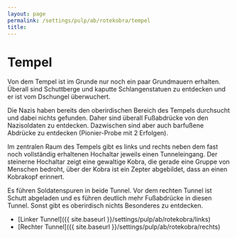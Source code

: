 ```yaml
---
layout: page
permalink: /settings/pulp/ab/rotekobra/tempel
title: 
---
```


# Tempel

Von dem Tempel ist im Grunde nur noch ein paar Grundmauern erhalten. Überall sind Schuttberge und kaputte Schlangenstatuen zu entdecken und er ist vom Dschungel überwuchert.

Die Nazis haben bereits den oberirdischen Bereich des Tempels durchsucht und dabei nichts gefunden. Daher sind überall Fußabdrücke von den Nazisoldaten zu entdecken. Dazwischen sind aber auch barfußene Abdrücke zu entdecken (Pionier-Probe mit 2 Erfolgen).

Im zentralen Raum des Tempels gibt es links und rechts neben dem fast noch vollständig erhaltenen Hochaltar jeweils einen Tunneleingang. Der steinerne Hochaltar zeigt eine gewaltige Kobra, die gerade eine Gruppe von Menschen bedroht, über der Kobra ist ein Zepter abgebildet, dass an einen Kobrakopf erinnert.

Es führen Soldatenspuren in beide Tunnel. Vor dem rechten Tunnel ist Schutt abgeladen und es führen deutlich mehr Fußabdrücke in diesen Tunnel. Sonst gibt es oberirdisch nichts Besonderes zu entdecken.

- [Linker Tunnel]({{ site.baseurl }}/settings/pulp/ab/rotekobra/links)
- [Rechter Tunnel]({{ site.baseurl }}/settings/pulp/ab/rotekobra/rechts)


